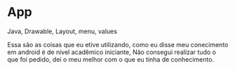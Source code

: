 # App
Java, Drawable, Layout, menu, values 

Essa são as coisas que eu etive utilizando, como eu  disse meu conecimento em android é de nivel acadêmico iniciante, 
Nâo consegui realizar tudo o que foi pedido, dei o meu melhor com o que eu tinha de conhecimento.

